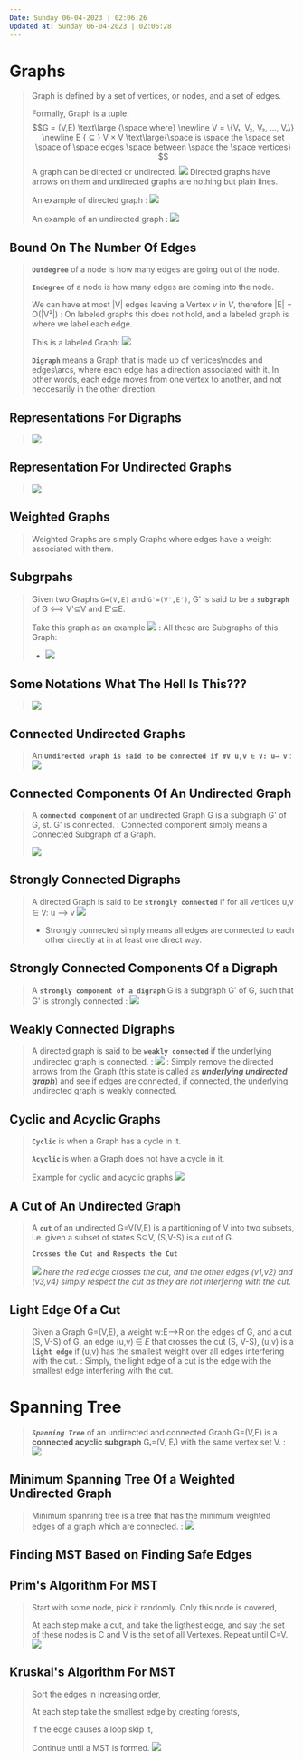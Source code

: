 ```yaml
---
Date: Sunday 06-04-2023 | 02:06:26
Updated at: Sunday 06-04-2023 | 02:06:28
---
```


# Graphs
> Graph is defined by a set of vertices, or nodes, and a set of edges.
>
> Formally, Graph is a tuple:
> $$G = (V,E) \text\large {\space where} \newline 
V = \{V₁, V₂, V₃, ..., Vₙ\} \newline
E  { ⊆ } V × V \text\large{\space is \space the \space set \space of \space edges \space between \space the \space vertices}
> $$
> A graph can be directed or undirected.
> ![](2023-06-04-02-14-41.png)
> Directed graphs have arrows on them and undirected graphs are nothing but plain lines.
>
> An example of directed graph
> : ![](2023-06-04-02-15-52.png)
>
> An example of an undirected graph
> : ![](2023-06-04-02-17-28.png)

## Bound On The Number Of Edges
> **`Outdegree`** of a node is how many edges are going out of the node.
>
> **`Indegree`** of a node is how many edges are coming into the node.
>
> We can have at most |V| edges leaving a Vertex *v* in *V*, therefore |E| = Ο(|V²|)
> : On labeled graphs this does not hold, and a labeled graph is where we label each edge.
>
> This is a labeled Graph:
> ![](2023-06-04-02-21-04.png)
>
> **`Digraph`** means a Graph that is made up of vertices\nodes and edges\arcs, where each edge has a direction associated with it. In other words, each edge moves from one vertex to another, and not neccesarily in the other direction.

## Representations For Digraphs
> ![](2023-06-04-02-23-42.png)

## Representation For Undirected Graphs
> ![](2023-06-04-02-24-09.png)

## Weighted Graphs
> Weighted Graphs are simply Graphs where edges have a weight associated with them.

## Subgrpahs
> Given two Graphs `G=(V,E)` and `G'=(V',E')`, G' is said to be a **`subgraph`** of G ⟺ V'⊆V and E'⊆E.
>
> Take this graph as an example
> ![](2023-06-04-02-27-21.png)
> : All these are Subgraphs of this Graph:
>   - ![](2023-06-04-02-27-47.png)

## Some Notations What The Hell Is This???
> ![](2023-06-04-02-28-56.png)

## Connected Undirected Graphs
> An **` Undirected Graph is said to be connected if ∀V u,v ∈ V: u⟶ v `**
> : ![](2023-06-04-02-30-48.png)

## Connected Components Of An Undirected Graph
> A **`connected component`** of an undirected Graph G is a subgraph G' of G, st. G' is connected.
> : Connected component simply means a Connected Subgraph of a Graph.
>
> ![](2023-06-04-02-33-48.png)

## Strongly Connected Digraphs
> A directed Graph is said to be **`strongly connected`** if for all vertices u,v ∈ V: u ⟶ v
> ![](2023-06-04-02-50-10.png)
> - Strongly connected simply means all edges are connected to each other directly at in at least one direct way. 

## Strongly Connected Components Of a Digraph
> A **`strongly component of a digraph`** G is a subgraph G' of G, such that G' is strongly connected
> : ![](2023-06-04-02-51-54.png)

## Weakly Connected Digraphs
> A directed graph is said to be **`weakly connected`** if the underlying undirected graph is connected.
> : ![](2023-06-04-02-53-42.png)
> : Simply remove the directed arrows from the Graph (this state is called as ___underlying undirected graph___) and see if edges are connected, if connected, the underlying undirected graph is weakly connected.

## Cyclic and Acyclic Graphs
> **`Cyclic`** is when a Graph has a cycle in it.
>
> **`Acyclic`** is when a Graph does not have a cycle in it.
>
> Example for cyclic and acyclic graphs
> ![](2023-06-04-03-00-00.png) 

## A Cut of An Undirected Graph
> A **`cut`** of an undirected G=V(V,E) is a partitioning of V into two subsets, i.e. given a subset of states S⊆V, (S,V-S) is a cut of G.
>
> **`Crosses the Cut and Respects the Cut`**
>
> ![](2023-06-04-03-13-29.png) *here the red edge crosses the cut, and the other edges (v1,v2) and (v3,v4) simply respect the cut as they are not interfering with the cut.*

## Light Edge Of a Cut
> Given a Graph G=(V,E), a weight w:E⟶R on the edges of G, and a cut (S, V-S) of G, an edge (u,v) ∈ *E* that crosses the cut (S, V-S), (u,v) is a **`light edge`** if (u,v) has the smallest weight over all edges interfering with the cut.
> : Simply, the light edge of a cut is the edge with the smallest edge interfering with the cut.

# Spanning Tree
> ___`Spanning Tree`___ of an undirected and connected Graph G=(V,E) is a **connected acyclic subgraph** Gₜ=(V, Eₜ) with the same vertex set V.
> : ![](2023-06-04-20-46-56.png)

## Minimum Spanning Tree Of a Weighted Undirected Graph
> Minimum spanning tree is a tree that has the minimum weighted edges of a graph which are connected.
> : ![](2023-06-04-20-48-38.png)

## Finding MST Based on Finding Safe Edges
>

## Prim's Algorithm For MST
> Start with some node, pick it randomly. Only this node is covered,
>
> At each step make a cut,  and take the ligthest edge, and say the set of these nodes is C and V is the set of all Vertexes. Repeat until C=V.
> ![](2023-06-04-20-59-03.png)

## Kruskal's Algorithm For MST
> Sort the edges in increasing order,
>
> At each step take the smallest edge by creating forests,
>
> If the edge causes a loop skip it,
>
> Continue until a MST is formed.
> ![](2023-06-04-21-02-06.png)